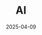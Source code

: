 ---
title: "AI"
date: 2025-04-09
description: AI Blogs
menu:
  sidebar:
    name: AI Blogs
    identifier: AI-Blogs
    weight: 100
---